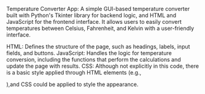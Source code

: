 Temperature Converter App: A simple GUI-based temperature converter built with Python's Tkinter library for backend logic, and HTML and JavaScript for the frontend interface. It allows users to easily convert temperatures between Celsius, Fahrenheit, and Kelvin with a user-friendly interface.

HTML: Defines the structure of the page, such as headings, labels, input fields, and buttons.
JavaScript: Handles the logic for temperature conversion, including the functions that perform the calculations and update the page with results.
CSS: Although not explicitly in this code, there is a basic style applied through HTML elements (e.g., <div class="container">),and CSS could be applied to style the appearance.
